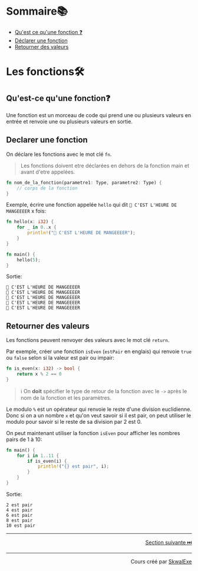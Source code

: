 # Sommaire📚
- [Qu'est ce qu'une fonction ❓](#quest-ce-quune-fonction)
- [Déclarer une fonction](#declarer-une-fonction)
- [Retourner des valeurs](#retourner-des-valeurs)


# Les fonctions🛠️
## Qu'est-ce qu'une fonction❓
Une fonction est un morceau de code qui prend une ou plusieurs valeurs en entrée et renvoie une ou plusieurs valeurs en sortie.
## Declarer une fonction
On déclare les fonctions avec le mot clé `fn`.
> Les fonctions doivent etre déclarées en dehors de la fonction main et avant d'etre appelées.
```rust
fn nom_de_la_fonction(parametre1: Type, parametre2: Type) {
    // corps de la fonction
}
```

Exemple, écrire une fonction appelée `hello` qui dit `🔔 C'EST L'HEURE DE MANGEEEER` x fois:
```rust
fn hello(x: i32) {
    for _ in 0..x {
        println!("🔔 C'EST L'HEURE DE MANGEEEER");
    }
}

fn main() {
    hello(5);
}
```
Sortie:
```
🔔 C'EST L'HEURE DE MANGEEEER
🔔 C'EST L'HEURE DE MANGEEEER
🔔 C'EST L'HEURE DE MANGEEEER
🔔 C'EST L'HEURE DE MANGEEEER
🔔 C'EST L'HEURE DE MANGEEEER
```

## Retourner des valeurs
Les fonctions peuvent renvoyer des valeurs avec le mot clé `return`.

Par exemple, créer une fonction `isEven` (`estPair` en englais) qui renvoie `true` ou `false` selon si la valeur est pair ou impair:
```rust
fn is_even(x: i32) -> bool {
    return x % 2 == 0
}
```
> ℹ️ On **doit** spécifier le type de retour de la fonction avec le `->`  après le nom de la fonction et les paramètres.

Le modulo `%` est un opérateur qui renvoie le reste d'une division euclidienne.
Donc si on a un nombre `x` et qu'on veut savoir si il est pair, on peut utiliser le modulo pour savoir si le reste de sa division par 2 est 0.

On peut maintenant utiliser la fonction `isEven` pour afficher les nombres pairs de 1 à 10:
```rust
fn main() {
    for i in 1..11 {
        if is_even(i) {
            println!("{} est pair", i);
        }
    }
}
```
Sortie:
```
2 est pair
4 est pair
6 est pair
8 est pair
10 est pair
```


---

<p align="right"><a href="https://github.com/SkwalExe/apprendre-rust/tree/main/cours/les-blocs-de-code">Section suivante ⏭️</a></p>

---


<p align="right">Cours créé par <a href="https://github.com/SkwalExe/" target="_blank">SkwalExe</a></p>